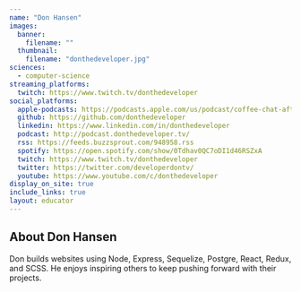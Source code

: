 ```yaml
---
name: "Don Hansen"
images:
  banner:
    filename: ""
  thumbnail:
    filename: "donthedeveloper.jpg"
sciences:
  - computer-science
streaming_platforms:
  twitch: https://www.twitch.tv/donthedeveloper
social_platforms:
  apple-podcasts: https://podcasts.apple.com/us/podcast/coffee-chat-after-hours/id1505012831
  github: https://github.com/donthedeveloper
  linkedin: https://www.linkedin.com/in/donthedeveloper
  podcast: http://podcast.donthedeveloper.tv/
  rss: https://feeds.buzzsprout.com/948958.rss
  spotify: https://open.spotify.com/show/0Tdhav0QC7oDI1d46RSZxA
  twitch: https://www.twitch.tv/donthedeveloper
  twitter: https://twitter.com/developerdontv/
  youtube: https://www.youtube.com/c/donthedeveloper
display_on_site: true
include_links: true
layout: educator
---
```

## About Don Hansen

Don builds websites using Node, Express, Sequelize, Postgre, React, Redux, and SCSS. He enjoys inspiring others to keep pushing forward with their projects.
